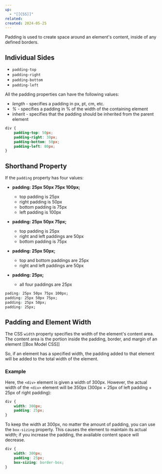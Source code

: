 ```yaml
---
up:
  - "[[CSS]]"
related: 
created: 2024-05-25
---
```


Padding is used to create space around an element's content, inside of any defined borders.

## Individual Sides
- `padding-top`
- `padding-right`
- `padding-bottom`
- `padding-left`

All the padding properties can have the following values:

- _length_ - specifies a padding in px, pt, cm, etc.
- _%_ - specifies a padding in % of the width of the containing element
- inherit - specifies that the padding should be inherited from the parent element

```css
div {
	padding-top: 50px;
	padding-right: 30px;
	padding-bottom: 50px;
	padding-left: 80px;
}
```

## Shorthand Property
If the `padding` property has four values:

- **padding: 25px 50px 75px 100px;**
    - top padding is 25px
    - right padding is 50px
    - bottom padding is 75px
    - left padding is 100px

- **padding: 25px 50px 75px;**
    - top padding is 25px
    - right and left paddings are 50px
    - bottom padding is 75px

- **padding: 25px 50px;**
    - top and bottom paddings are 25px
    - right and left paddings are 50px

- **padding: 25px;**
    - all four paddings are 25px

```css
pading: 25px 50px 75px 100px;
padding: 25px 50px 75px;
padding: 25px 50px;
padding: 25px;
```

## Padding and Element Width

The CSS `width` property specifies the width of the element's content area. The content area is the portion inside the padding, border, and margin of an element [[Box Model CSS]]

So, if an element has a specified width, the padding added to that element will be added to the total width of the element.

### Example

Here, the `<div>` element is given a width of 300px. However, the actual width of the `<div>` element will be 350px (300px + 25px of left padding + 25px of right padding):

```css
div {
	width: 300px;
	padding: 25px;
}
```

To keep the width at 300px, no matter the amount of padding, you can use the `box-sizing` property. This causes the element to maintain its actual width; if you increase the padding, the available content space will decrease.

```css
div {
	width: 300px;
	padding: 25px;
	box-sizing: border-box;
}
```